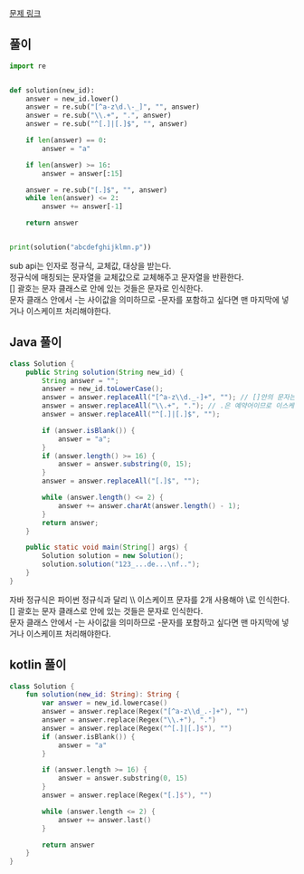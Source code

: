 
[문제 링크](https://programmers.co.kr/learn/courses/30/lessons/72410)


## 풀이
```python
import re


def solution(new_id):
    answer = new_id.lower()  
    answer = re.sub("[^a-z\d.\-_]", "", answer)
    answer = re.sub("\\.+", ".", answer)
    answer = re.sub("^[.]|[.]$", "", answer)

    if len(answer) == 0:
        answer = "a"

    if len(answer) >= 16:
        answer = answer[:15]

    answer = re.sub("[.]$", "", answer)
    while len(answer) <= 2:
        answer += answer[-1]

    return answer


print(solution("abcdefghijklmn.p"))

```
sub api는 인자로 정규식, 교체값, 대상을 받는다.  
정규식에 매칭되는 문자열을 교체값으로 교체해주고 문자열을 반환한다.  
[] 괄호는 문자 클래스로 안에 있는 것들은 문자로 인식한다.  
문자 클래스 안에서 -는 사이값을 의미하므로 -문자를 포함하고 싶다면 맨 마지막에 넣거나 이스케이프 처리해야한다.  

## Java 풀이
```java
class Solution {
    public String solution(String new_id) {
        String answer = "";
        answer = new_id.toLowerCase();
        answer = answer.replaceAll("[^a-z\\d._-]+", ""); // []안의 문자는 문자로 인식한다. 이스케이프로 시작하는 예약어 아니면 그냥 문자로 인식한다.
        answer = answer.replaceAll("\\.+", "."); // .은 예약어이므로 이스케이프로 문자 .임을 알린다.
        answer = answer.replaceAll("^[.]|[.]$", "");

        if (answer.isBlank()) {
            answer = "a";
        }
        if (answer.length() >= 16) {
            answer = answer.substring(0, 15);
        }
        answer = answer.replaceAll("[.]$", "");

        while (answer.length() <= 2) {
            answer += answer.charAt(answer.length() - 1);
        }
        return answer;
    }

    public static void main(String[] args) {
        Solution solution = new Solution();
        solution.solution("123_...de...\nf..");
    }
}
```
자바 정규식은 파이썬 정규식과 달리 \\\\ 이스케이프 문자를 2개 사용해야 \로 인식한다.  
[] 괄호는 문자 클래스로 안에 있는 것들은 문자로 인식한다.  
문자 클래스 안에서 -는 사이값을 의미하므로 -문자를 포함하고 싶다면 맨 마지막에 넣거나 이스케이프 처리해야한다.


## kotlin 풀이
```kotlin
class Solution {
    fun solution(new_id: String): String {
        var answer = new_id.lowercase()
        answer = answer.replace(Regex("[^a-z\\d_.-]+"), "")
        answer = answer.replace(Regex("\\.+"), ".")
        answer = answer.replace(Regex("^[.]|[.]$"), "")
        if (answer.isBlank()) {
            answer = "a"
        }

        if (answer.length >= 16) {
            answer = answer.substring(0, 15)
        }
        answer = answer.replace(Regex("[.]$"), "")

        while (answer.length <= 2) {
            answer += answer.last()
        }

        return answer
    }
}
```
